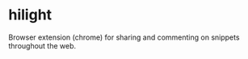 hilight
=======

Browser extension (chrome) for sharing and commenting on snippets throughout the web.
